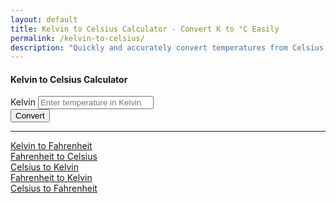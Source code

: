 ```yaml
---
layout: default
title: Kelvin to Celsius Calculator - Convert K to °C Easily
permalink: /kelvin-to-celsius/
description: "Quickly and accurately convert temperatures from Celsius (°C) to Fahrenheit (°F) with this easy-to-use tool."
---
```

<div class="container mt-5">
  <div class="row justify-content-center">
    <div class="col-md-6">
      <div class="card shadow-sm">
        <div class="card-header bg-primary text-white text-center">
          <h4>Kelvin to Celsius Calculator</h4>
        </div>
        <div class="card-body">
          <form id="converter-form">
            <div class="mb-3">
              <label for="kelvinInput" class="form-label">Kelvin</label>
              <input type="number" class="form-control" id="kelvinInput" placeholder="Enter temperature in Kelvin">
            </div>
            <div class="mb-3 text-center">
              <button type="button" class="btn btn-primary" onclick="convertToCelsius()">Convert</button>
            </div>
            <div class="alert alert-info d-none font-monospace fs-3" id="result"></div>
          </form>
        </div>
      </div>
    </div>
  </div>
</div>

<hr>

<div class="row justify-content-center">
  <div class="col-auto">
    <a class="btn btn-light shadow-sm" href="/kelvin-to-fahrenheit">Kelvin to Fahrenheit</a>
  </div>
  <div class="col-auto">
    <a class="btn btn-light shadow-sm" href="/fahrenheit-to-celsius">Fahrenheit to Celsius</a>
  </div>
  <div class="col-auto">
    <a class="btn btn-light shadow-sm" href="/celsius-to-kelvin">Celsius to Kelvin</a>
  </div>
 
  <div class="col-auto">
    <a class="btn btn-light shadow-sm" href="/fahrenheit-to-kelvin">Fahrenheit to Kelvin</a>
  </div>
  <div class="col-auto">
    <a class="btn btn-light shadow-sm" href="/celsius-to-fahrenheit">Celsius to Fahrenheit</a>
  </div>
</div>

  <script src="{{ '/assets/js/temp.js' | relative_url }}"></script>